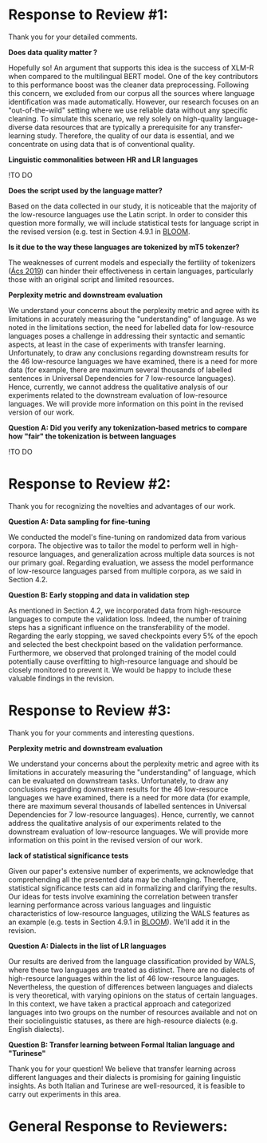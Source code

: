 # Response to Review #1:
Thank you for your detailed comments.

__Does data quality matter ?__

Hopefully so! An argument that supports this idea is the success of XLM-R when compared to the multilingual BERT model. One of the key contributors to this performance boost was the cleaner data preprocessing. Following this concern, we excluded from our corpus all the sources where language identification was made automatically.
However, our research focuses on an "out-of-the-wild" setting where we use reliable data without any specific cleaning. To simulate this scenario, we rely solely on high-quality language-diverse data resources that are typically a prerequisite for any transfer-learning study.
Therefore, the quality of our data is essential, and we concentrate on using data that is of conventional quality.

__Linguistic commonalities between HR and LR languages__

!TO DO
  
__Does the script used by the language matter?__

Based on the data collected in our study, it is noticeable that the majority of the low-resource languages use the Latin script.
In order to consider this question more formally, we will include statistical tests for language script in the revised version (e.g. test in Section 4.9.1 in [BLOOM](https://arxiv.org/abs/2211.05100).

__Is it due to the way these languages are tokenized by mT5 tokenzer?__
  
The weaknesses of current models and especially the fertility of tokenizers ([Ács 2019](http://juditacs.github.io/2019/02/19/bert-tokenization-stats.html)) can hinder their effectiveness in certain languages, particularly those with an original script and limited resources.

__Perplexity metric and downstream evaluation__

We understand your concerns about the perplexity metric and agree with its limitations in accurately measuring the "understanding" of language. As we noted in the limitations section, the need for labelled data for low-resource languages poses a challenge in addressing their syntactic and semantic aspects, at least in the case of experiments with transfer learning. 
Unfortunately, to draw any conclusions regarding downstream results for the 46 low-resource languages we have examined, there is a need for more data (for example, there are maximum several thousands of labelled sentences in Universal Dependencies for 7 low-resource languages). Hence, currently, we cannot address the qualitative analysis of our experiments related to the downstream evaluation of low-resource languages.
We will provide more information on this point in the revised version of our work.

__Question A: Did you verify any tokenization-based metrics to compare how "fair" the tokenization is between languages__

!TO DO


# Response to Review #2:
Thank you for recognizing the novelties and advantages of our work.

__Question A: Data sampling for fine-tuning__

We conducted the model's fine-tuning on randomized data from various corpora. The objective was to tailor the model to perform well in high-resource languages, and generalization across multiple data sources is not our primary goal. Regarding evaluation, we assess the model performance of low-resource languages parsed from multiple corpora, as we said in Section 4.2.

__Question B: Early stopping and data in validation step__

As mentioned in Section 4.2, we incorporated data from high-resource languages to compute the validation loss. 
Indeed, the number of training steps has a significant influence on the transferability of the model. Regarding the early stopping, we saved checkpoints every 5% of the epoch and selected the best checkpoint based on the validation performance. Furthermore, we observed that prolonged training of the model could potentially cause overfitting to high-resource language and should be closely monitored to prevent it. We would be happy to include these valuable findings in the revision.

# Response to Review #3:
Thank you for your comments and interesting questions.

__Perplexity metric and downstream evaluation__

We understand your concerns about the perplexity metric and agree with its limitations in accurately measuring the "understanding" of language, which can be evaluated on downstream tasks.
Unfortunately, to draw any conclusions regarding downstream results for the 46 low-resource languages we have examined, there is a need for more data (for example, there are maximum several thousands of labelled sentences in Universal Dependencies for 7 low-resource languages). Hence, currently, we cannot address the qualitative analysis of our experiments related to the downstream evaluation of low-resource languages.
We will provide more information on this point in the revised version of our work.

__lack of statistical significance tests__

Given our paper's extensive number of experiments, we acknowledge that comprehending all the presented data may be challenging. Therefore, statistical significance tests can aid in formalizing and clarifying the results. Our ideas for tests involve examining the correlation between transfer learning performance across various languages and linguistic characteristics of low-resource languages, utilizing the WALS features as an example (e.g. tests in Section 4.9.1 in [BLOOM](https://arxiv.org/abs/2211.05100)). We'll add it in the revision.

__Question A: Dialects in the list of LR languages__

Our results are derived from the language classification provided by WALS, where these two languages are treated as distinct. There are no dialects of high-resource languages within the list of 46 low-resource languages. 
Nevertheless, the question of differences between languages and dialects is very theoretical, with varying opinions on the status of certain languages. In this context, we have taken a practical approach and categorized languages into two groups on the number of resources available and not on their sociolinguistic statuses, as there are high-resource dialects (e.g. English dialects).

__Question B: Transfer learning between Formal Italian language and "Turinese"__

Thank you for your question! We believe that transfer learning across different languages and their dialects is promising for gaining linguistic insights. As both Italian and Turinese are well-resourced, it is feasible to carry out experiments in this area.


# General Response to Reviewers:
